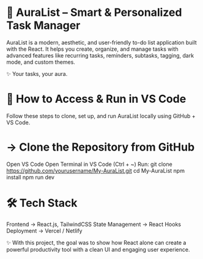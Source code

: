 # 🌌 AuraList – Smart & Personalized Task Manager

AuraList is a modern, aesthetic, and user-friendly to-do list application built with the React.
It helps you create, organize, and manage tasks with advanced features like recurring tasks, reminders, subtasks, tagging, dark mode, and custom themes.

✨ Your tasks, your aura.


# 📂 How to Access & Run in VS Code
Follow these steps to clone, set up, and run AuraList locally using GitHub + VS Code.
# -> Clone the Repository from GitHub

Open VS Code
Open Terminal in VS Code (Ctrl + ~)
Run:
git clone https://github.com/yourusername/My-AuraList.git
cd My-AuraList
npm install
npm run dev

# 🛠️ Tech Stack
Frontend → React.js, TailwindCSS
State Management → React Hooks 
Deployment → Vercel / Netlify

✨ With this project, the goal was to show how React alone can create a powerful productivity tool with a clean UI and engaging user experience.
